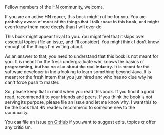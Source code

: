Fellow members of the HN community, welcome.

If you are an active HN reader, this book might not be for you. You are probably aware of most of the things that I talk about in this book, and might even know them more deeply than I will ever do.

This book might appear trivial to you. You might feel that it skips over essential topics (file an issue, and I'll consider). You might think I don't know enough of the things I'm writing about.

As an answer to that, you need to understand that this book is not meant for you. It is meant for the fresh undergraduate who knows the basics of programming, but has no clue about the real industry. It is meant for the software developer in India looking to learn something beyond Java. It is meant for the fresh intern that you just hired and who has no clue why he can't force push to master.

So, please keep that in mind when you read this book. If you find it a good read, recommend it to your friends and peers. If you think the book is not serving its purpose, please file an issue and let me know why. I want this to be the book that HN readers recommend to someone new to the community.

You can file an issue [on GitHub][gh] if you want to suggest edits, topics or offer any criticism.

[gh]: https://github.com/captn3m0/the-joy-of-software-development/issues/new "File a new issue on GitHub"
